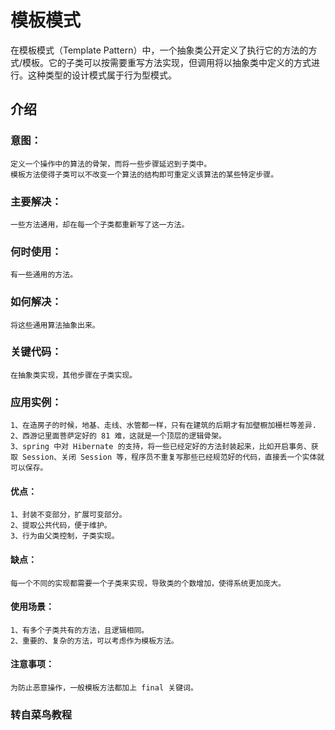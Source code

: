 # 模板模式
在模板模式（Template Pattern）中，一个抽象类公开定义了执行它的方法的方式/模板。它的子类可以按需要重写方法实现，但调用将以抽象类中定义的方式进行。这种类型的设计模式属于行为型模式。

## 介绍
### 意图：
    定义一个操作中的算法的骨架，而将一些步骤延迟到子类中。
	模板方法使得子类可以不改变一个算法的结构即可重定义该算法的某些特定步骤。

### 主要解决：
    一些方法通用，却在每一个子类都重新写了这一方法。

### 何时使用：
    有一些通用的方法。

### 如何解决：
    将这些通用算法抽象出来。

### 关键代码： 
    在抽象类实现，其他步骤在子类实现。

### 应用实例： 
    1、在造房子的时候，地基、走线、水管都一样，只有在建筑的后期才有加壁橱加栅栏等差异.
    2、西游记里面菩萨定好的 81 难，这就是一个顶层的逻辑骨架。 
    3、spring 中对 Hibernate 的支持，将一些已经定好的方法封装起来，比如开启事务、获取 Session、关闭 Session 等，程序员不重复写那些已经规范好的代码，直接丢一个实体就可以保存。

#### 优点： 
    1、封装不变部分，扩展可变部分。 
    2、提取公共代码，便于维护。 
    3、行为由父类控制，子类实现。

#### 缺点：
    每一个不同的实现都需要一个子类来实现，导致类的个数增加，使得系统更加庞大。

#### 使用场景： 
    1、有多个子类共有的方法，且逻辑相同。 
    2、重要的、复杂的方法，可以考虑作为模板方法。

#### 注意事项：
    为防止恶意操作，一般模板方法都加上 final 关键词。

### 转自菜鸟教程